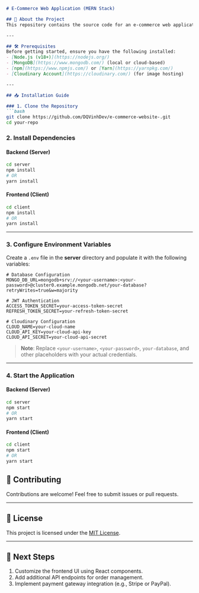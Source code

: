 ```markdown
# E-Commerce Web Application (MERN Stack)

## 🚀 About the Project
This repository contains the source code for an e-commerce web application built with the **MERN stack** (MongoDB, Express.js, React.js, Node.js). The application provides features for both customers and retailers, including product management, user authentication, and secure API endpoints.

---

## 🛠️ Prerequisites
Before getting started, ensure you have the following installed:
- [Node.js (v18+)](https://nodejs.org/)
- [MongoDB](https://www.mongodb.com/) (local or cloud-based)
- [npm](https://www.npmjs.com/) or [Yarn](https://yarnpkg.com/)
- [Cloudinary Account](https://cloudinary.com/) (for image hosting)

---

## 📥 Installation Guide

### 1. Clone the Repository
```bash
git clone https://github.com/DQVinhDev/e-commerce-website-.git
cd your-repo
```

### 2. Install Dependencies
#### Backend (Server)
```bash
cd server
npm install
# OR
yarn install
```

#### Frontend (Client)
```bash
cd client
npm install
# OR
yarn install
```

---

### 3. Configure Environment Variables
Create a `.env` file in the **server** directory and populate it with the following variables:

```env
# Database Configuration
MONGO_DB_URL=mongodb+srv://<your-username>:<your-password>@cluster0.example.mongodb.net/your-database?retryWrites=true&w=majority

# JWT Authentication
ACCESS_TOKEN_SECRET=your-access-token-secret
REFRESH_TOKEN_SECRET=your-refresh-token-secret

# Cloudinary Configuration
CLOUD_NAME=your-cloud-name
CLOUD_API_KEY=your-cloud-api-key
CLOUD_API_SECRET=your-cloud-api-secret
```

> **Note**: Replace `<your-username>`, `<your-password>`, `your-database`, and other placeholders with your actual credentials.

---

### 4. Start the Application

#### Backend (Server)
```bash
cd server
npm start
# OR
yarn start
```

#### Frontend (Client)
```bash
cd client
npm start
# OR
yarn start
```
## 🤝 Contributing
Contributions are welcome! Feel free to submit issues or pull requests.

---

## 📜 License
This project is licensed under the [MIT License](LICENSE).

---

## 📌 Next Steps
1. Customize the frontend UI using React components.
2. Add additional API endpoints for order management.
3. Implement payment gateway integration (e.g., Stripe or PayPal).

```
